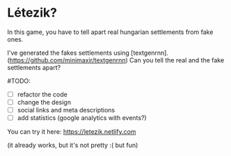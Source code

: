 # Létezik?

In this game, you have to tell apart real hungarian settlements from fake ones. 

I've generated the fakes settlements using [textgenrnn].(https://github.com/minimaxir/textgenrnn)
Can you tell the real and the fake settlements apart?

#TODO:
- [ ] refactor the code
- [ ] change the design
- [ ] social links and meta descriptions
- [ ] add statistics (google analytics with events?)

You can try it here:
https://letezik.netlify.com

(it already works, but it's not pretty :( but fun)
